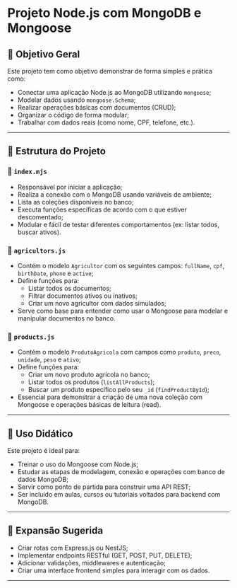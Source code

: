 


# Projeto Node.js com MongoDB e Mongoose

## 🧠 Objetivo Geral

Este projeto tem como objetivo demonstrar de forma simples e prática como:

- Conectar uma aplicação Node.js ao MongoDB utilizando `mongoose`;
- Modelar dados usando `mongoose.Schema`;
- Realizar operações básicas com documentos (CRUD);
- Organizar o código de forma modular;
- Trabalhar com dados reais (como nome, CPF, telefone, etc.).

---

## 🧩 Estrutura do Projeto

### 📄 `index.mjs`

- Responsável por iniciar a aplicação;
- Realiza a conexão com o MongoDB usando variáveis de ambiente;
- Lista as coleções disponíveis no banco;
- Executa funções específicas de acordo com o que estiver descomentado;
- Modular e fácil de testar diferentes comportamentos (ex: listar todos, buscar ativos).

### 📄 `agricultors.js`

- Contém o modelo `Agricultor` com os seguintes campos: `fullName`, `cpf`, `birthDate`, `phone` e `active`;
- Define funções para:
  - Listar todos os documentos;
  - Filtrar documentos ativos ou inativos;
  - Criar um novo agricultor com dados simulados;
- Serve como base para entender como usar o Mongoose para modelar e manipular documentos no banco.

### 📄 `products.js`

- Contém o modelo `ProdutoAgricola` com campos como `produto`, `preco`, `unidade`, `peso` e `ativo`;
- Define funções para:
  - Criar um novo produto agrícola no banco;
  - Listar todos os produtos (`listAllProducts`);
  - Buscar um produto específico pelo seu `_id` (`findProductById`);
- Essencial para demonstrar a criação de uma nova coleção com Mongoose e operações básicas de leitura (read).

---

## 🧪 Uso Didático

Este projeto é ideal para:

- Treinar o uso do Mongoose com Node.js;
- Estudar as etapas de modelagem, conexão e operações com banco de dados MongoDB;
- Servir como ponto de partida para construir uma API REST;
- Ser incluído em aulas, cursos ou tutoriais voltados para backend com MongoDB.

---

## 🚀 Expansão Sugerida

- Criar rotas com Express.js ou NestJS;
- Implementar endpoints RESTful (GET, POST, PUT, DELETE);
- Adicionar validações, middlewares e autenticação;
- Criar uma interface frontend simples para interagir com os dados.

---